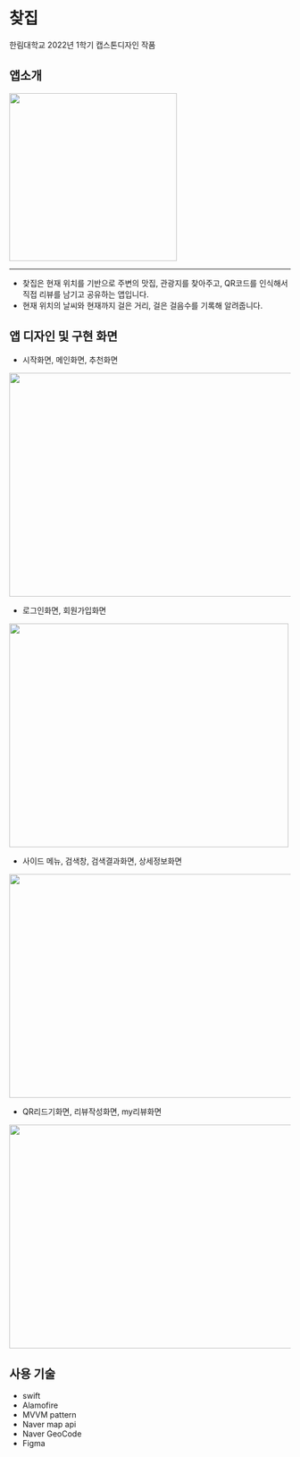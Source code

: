 # 찾집
한림대학교 2022년 1학기 캡스톤디자인 작품
## 앱소개
<img src = "https://user-images.githubusercontent.com/58679737/168637374-34b7a327-5efd-4318-a835-8d74e82c8e83.jpg" width="300" height="300"/>

---

+ 찾집은 현재 위치를 기반으로 주변의 맛집, 관광지를 찾아주고, QR코드를 인식해서 직접 리뷰를 남기고 공유하는 앱입니다.
+ 현재 위치의 날씨와 현재까지 걸은 거리, 걸은 걸음수를 기록해 알려줍니다.

## 앱 디자인 및 구현 화면

+ 시작화면, 메인화면, 추천화면

<img src = "https://user-images.githubusercontent.com/58679737/168643281-27ba6cc0-e9d0-4a71-a344-fe125831577e.png" width="700" height="400"/>

+ 로그인화면, 회원가입화면
<img src = "https://user-images.githubusercontent.com/58679737/168644820-fd8e0769-3549-4538-90d3-dd2592034fc2.png" width="500" height="400"/>

+ 사이드 메뉴, 검색창, 검색결과화면, 상세정보화면
<img src = "https://user-images.githubusercontent.com/58679737/168644284-511318ef-481c-439d-a3f5-88e426de7b94.png" width="900" height="400"/>

+ QR리드기화면, 리뷰작성화면, my리뷰화면
<img src = "https://user-images.githubusercontent.com/58679737/168645247-f3130189-bd1a-4ad7-9c98-561715bed71e.png" width="700" height="400"/>

## 사용 기술
+ swift
+ Alamofire
+ MVVM pattern
+ Naver map api
+ Naver GeoCode
+ Figma
